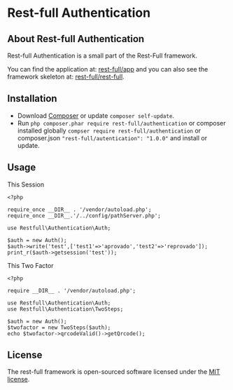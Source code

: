 # Rest-full Authentication

## About Rest-full Authentication

Rest-full Authentication is a small part of the Rest-Full framework.

You can find the application at: [rest-full/app](https://github.com/rest-full/app) and you can also see the framework skeleton at: [rest-full/rest-full](https://github.com/rest-full/rest-full).

## Installation

* Download [Composer](https://getcomposer.org/doc/00-intro.md) or update `composer self-update`.
* Run `php composer.phar require rest-full/authentication` or composer installed globally `compser require rest-full/authentication` or composer.json `"rest-full/autentication": "1.0.0"` and install or update.

## Usage

This Session
```
<?php

require_once __DIR__ . '/vendor/autoload.php';
require_once __DIR__.'/../config/pathServer.php';

use Restfull\Authentication\Auth;

$auth = new Auth();
$auth->write('test',['test1'=>'aprovado','test2'=>'reprovado']);
print_r($auth->getsession('test'));
```
This Two Factor
```
<?php

require __DIR__ . '/vendor/autoload.php';

use Restfull\Authentication\Auth;
use Restfull\Authentication\TwoSteps;

$auth = new Auth();
$twofactor = new TwoSteps($auth);
echo $twofactor->qrcodeValid()->getQrcode();
```

## License

The rest-full framework is open-sourced software licensed under the [MIT license](https://opensource.org/licenses/MIT).

